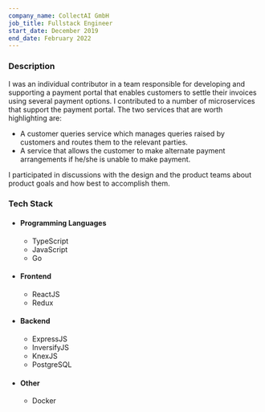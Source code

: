 ```yaml
---
company_name: CollectAI GmbH
job_title: Fullstack Engineer
start_date: December 2019
end_date: February 2022
---
```


### Description

I was an individual contributor in a team responsible for developing and supporting a payment portal that enables customers to settle their invoices using several payment options. I contributed to a number of microservices that support the payment portal.
The two services that are worth highlighting are:

- A customer queries service which manages queries raised by customers and routes them to the relevant parties.
- A service that allows the customer to make alternate payment arrangements if he/she is unable to make payment.

I participated in discussions with the design and the product teams about product goals and how best to accomplish them.

### Tech Stack

- #### Programming Languages

  - TypeScript
  - JavaScript
  - Go

- #### Frontend

  - ReactJS
  - Redux

- #### Backend
  - ExpressJS
  - InversifyJS
  - KnexJS
  - PostgreSQL
- #### Other
  - Docker
